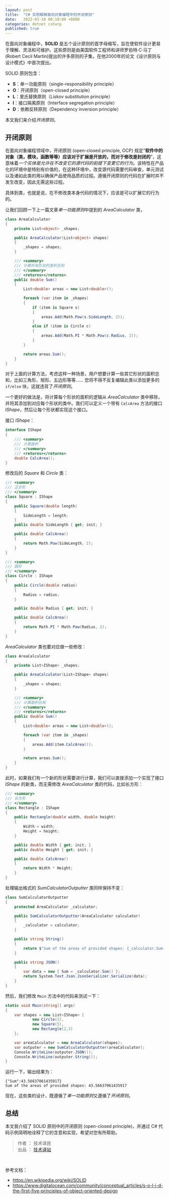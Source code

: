 ```yaml
---
layout: post
title:  "C# 实例解释面向对象编程中的开闭原则"
date:   2022-03-10 00:10:00 +0800
categories: dotnet csharp
published: true
---
```


在面向对象编程中，**SOLID** 是五个设计原则的首字母缩写，旨在使软件设计更易于理解、灵活和可维护。这些原则是由美国软件工程师和讲师罗伯特·C·马丁(Robert Cecil Martin)提出的许多原则的子集，在他2000年的论文《设计原则与设计模式》中首次提出。

SOLID 原则包含：

- **S**：单一功能原则（single-responsibility principle）
- **O**：开闭原则（open-closed principle）
- **L**：里氏替换原则（Liskov substitution principle）
- **I**：接口隔离原则（Interface segregation principle）
- **D**：依赖反转原则（Dependency inversion principle）

本文我们来介绍*开闭原则*。

## 开闭原则

在面向对象编程领域中，开闭原则 (open-closed principle, OCP) 规定“**软件中的对象（类，模块，函数等等）应该对于扩展是开放的，而对于修改是封闭的**”，这意味着*一个实体是允许在不改变它的源代码的前提下变更它的行为*。该特性在产品化的环境中是特别有价值的，在这种环境中，改变源代码需要代码审查，单元测试以及诸如此类的用以确保产品使用品质的过程。遵循开闭原则的代码在扩展时并不发生改变，因此无需这些过程。

具体到类，也就是说，在不修改类本身代码的情况下，应该是可以扩展它的行为的。

让我们回顾一下上一篇文章*单一功能原则*中提到的 *AreaCalculator* 类，

```csharp
class AreaCalculator
{
    private List<object> _shapes;

    public AreaCalculator(List<object> shapes)
    {
        _shapes = shapes;
    }

    /// <summary>
    /// 计算所有形状的面积总和
    /// </summary>
    /// <returns></returns>
    public double Sum()
    {
        List<double> areas = new List<double>();

        foreach (var item in _shapes)
        {
            if (item is Square s)
            {
                areas.Add(Math.Pow(s.SideLength, 2));
            }
            else if (item is Circle c)
            {
                areas.Add(Math.PI * Math.Pow(c.Radius, 2));
            }
        }

        return areas.Sum();
    }
}
```

对于上面的计算方法，考虑这样一种场景，用户想要计算一些其它形状的面积总和，比如三角形、矩形、五边形等等…… 您将不得不反复编辑此类以添加更多的 `if/else` 块，这就违背了*开闭原则*。

一个更好的做法是，将计算每个形状的面积的逻辑从 *AreaCalculator* 类中移除，并将其添加到对应每个形状的类中。我们可以定义一个带有 `CalcArea` 方法的接口 *IShape*，然后让每个形状都实现这个接口。

接口 *IShape*：

```csharp
interface IShape
{
    /// <summary>
    /// 计算面积
    /// </summary>
    /// <returns></returns>
    double CalcArea();
}
```

修改后的 *Square* 和 *Circle* 类：

```csharp
/// <summary>
/// 正方形
/// </summary>
class Square : IShape
{
    public Square(double length)
    {
        SideLength = length;
    }
    public double SideLength { get; init; }

    public double CalcArea()
    {
        return Math.Pow(SideLength, 2);
    }
}

/// <summary>
/// 圆形
/// </summary>
class Circle : IShape
{
    public Circle(double radius)
    {
        Radius = radius;
    }

    public double Radius { get; init; }

    public double CalcArea()
    {
        return Math.PI * Math.Pow(Radius, 2);
    }
}
```

*AreaCalculator* 类也要对应做一些修改：

```csharp
class AreaCalculator
{
    private List<IShape> _shapes;

    public AreaCalculator(List<IShape> shapes)
    {
        _shapes = shapes;
    }

    /// <summary>
    /// 计算面积总和
    /// </summary>
    /// <returns></returns>
    public double Sum()
    {
        List<double> areas = new List<double>();

        foreach (var item in _shapes)
        {
            areas.Add(item.CalcArea());
        }

        return areas.Sum();
    }
}
```

此时，如果我们有一个新的形状需要进行计算，我们可以直接添加一个实现了接口 *IShape* 的新类，而无需修改 *AreaCalculator* 类的代码，比如长方形：

```csharp
/// <summary>
/// 长方形
/// </summary>
class Rectangle : IShape
{
    public Rectangle(double width, double height)
    {
        Width = width;
        Height = height;
    }

    public double Width { get; init; }
    public double Height { get; init; }

    public double CalcArea()
    {
        return Width * Height;
    }
}
```

处理输出格式的 *SumCalculatorOutputter* 类同样保持不变：

```csharp
class SumCalculatorOutputter
{
    protected AreaCalculator _calculator;

    public SumCalculatorOutputter(AreaCalculator calculator)
    {
        _calculator = calculator;
    }

    public string String()
    {
        return $"Sum of the areas of provided shapes: {_calculator.Sum()}";
    }

    public string JSON()
    {
        var data = new { Sum = _calculator.Sum() };
        return System.Text.Json.JsonSerializer.Serialize(data);
    }
}
```

然后，我们修改 `Main` 方法中的代码来测试一下：

```csharp
static void Main(string[] args)
{
    var shapes = new List<IShape> {
            new Circle(2),
            new Square(5),
            new Rectangle(2,3)
    };

    var areaCalculator = new AreaCalculator(shapes);
    var outputer = new SumCalculatorOutputter(areaCalculator);
    Console.WriteLine(outputer.JSON());
    Console.WriteLine(outputer.String());
}
```

运行一下，输出结果为：

```plain
{"Sum":43.56637061435917}
Sum of the areas of provided shapes: 43.56637061435917
```

现在，这些类的设计，既遵循了*单一功能原则*又遵循了*开闭原则*。

## 总结

本文我介绍了 SOLID 原则中的开闭原则 (open-closed principle)，并通过 C# 代码示例简明地诠释了它的含意和实现，希望对您有所帮助。

> 作者 ： 技术译民  
> 出品 ： [技术译站](https://ittranslator.cn/)

<br />

参考文档：

- <https://en.wikipedia.org/wiki/SOLID>
- <https://www.digitalocean.com/community/conceptual_articles/s-o-l-i-d-the-first-five-principles-of-object-oriented-design>
